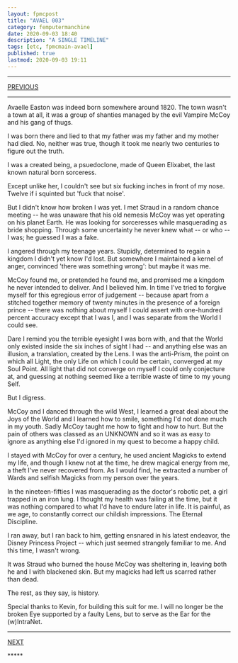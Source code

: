 ```yaml
---
layout: fpmcpost
title: "AVAEL 003"
category: femputermanchine
date: 2020-09-03 18:40
description: "A SINGLE TIMELINE"
tags: [etc, fpmcmain-avael]
published: true
lastmod: 2020-09-03 19:11
---
```


*****

<span class="fpmc-nav-prev"><a href="{{ 'avaelleeaston-0' | prepend: site.baseurl }}">PREVIOUS</a>

*****

Avaelle Easton was indeed born somewhere around 1820. The town wasn't a town at all, it was a group of shanties managed by the evil Vampire McCoy and his gang of thugs.

I was born there and lied to that my father was my father and my mother had died. No, neither was true, though it took me nearly two centuries to figure out the truth.

I was a created being, a psuedoclone, made of Queen Elixabet, the last known natural born sorceress.

Except unlike her, I couldn't see but six fucking inches in front of my nose. Twelve if i squinted but 'fuck that noise'.

But I didn't know how broken I was yet. I met Straud in a random chance meeting -- he was unaware that his old nemesis McCoy was yet operating on his planet Earth. He was looking for sorceresses while masquerading as bride shopping. Through some uncertainty he never knew what -- or who -- I was; he guessed I was a fake. 

I angered through my teenage years. Stupidly, determined to regain a kingdom I didn't yet know I'd lost. But somewhere I maintained a kernel of anger, convinced 'there was something wrong': but maybe it was me.

McCoy found me, or pretended he found me, and promised me a kingdom he never intended to deliver. And I believed him. In time I've tried to forgive myself for this egregious error of judgement -- because apart from a stitched together memory of twenty minutes in the presence of a foreign prince -- there was nothing about myself I could assert with one-hundred percent accuracy except that I was I, and I was separate from the World I could see. 

Dare I remind you the terrible eyesight I was born with, and that the World only existed inside the six inches of sight I had -- and anything else was an illusion, a translation, created by the Lens. I was the anti-Prism, the point on which all Light, the only Life on which I could be certain, converged at my Soul Point. All light that did not converge on myself I could only conjecture at, and guessing at nothing seemed like a terrible waste of time to my young Self.

But I digress.

McCoy and I danced through the wild West, I learned a great deal about the Joys of the World and I learned how to smile, something I'd not done much in my youth. Sadly McCoy taught me how to fight and how to hurt. But the pain of others was classed as an UNKNOWN and so it was as easy to ignore as anything else I'd ignored in my quest to become a happy child.

I stayed with McCoy for over a century, he used ancient Magicks to extend my life, and though I knew not at the time, he drew magical energy from me, a theft I've never recovered from. As I would find, he extracted a number of Wards and selfish Magicks from my person over the years. 

In the nineteen-fifties I was masquerading as the doctor's robotic pet, a girl trapped in an iron lung. I thought my health was failing at the time, but it was nothing compared to what I'd have to endure later in life. It is painful, as we age, to constantly correct our childish impressions. The Eternal Discipline.

I ran away, but I ran back to him, getting ensnared in his latest endeavor, the Disney Princess Project -- which just seemed strangely familiar to me. And this time, I wasn't wrong.

It was Straud who burned the house McCoy was sheltering in, leaving both he and I with blackened skin. But my magicks had left us scarred rather than dead. 

The rest, as they say, is history.

Special thanks to Kevin, for building this suit for me. I will no longer be the broken Eye supported by a faulty Lens, but to serve as the Ear for the (w)IntraNet.


*****
<div class="fpmc-nav">

<span class="fpmc-nav-next"><a href="{{ 'mandarc-x' | prepend: site.baseurl }}">NEXT</a></span> 

</div>
*****
